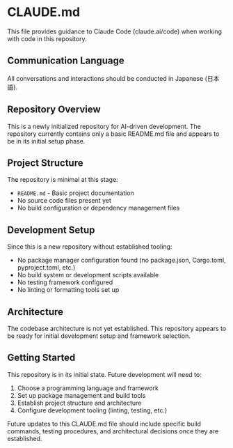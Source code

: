 # CLAUDE.md

This file provides guidance to Claude Code (claude.ai/code) when working with code in this repository.

## Communication Language

All conversations and interactions should be conducted in Japanese (日本語).

## Repository Overview

This is a newly initialized repository for AI-driven development. The repository currently contains only a basic README.md file and appears to be in its initial setup phase.

## Project Structure

The repository is minimal at this stage:
- `README.md` - Basic project documentation
- No source code files present yet
- No build configuration or dependency management files

## Development Setup

Since this is a new repository without established tooling:
- No package manager configuration found (no package.json, Cargo.toml, pyproject.toml, etc.)
- No build system or development scripts available
- No testing framework configured
- No linting or formatting tools set up

## Architecture

The codebase architecture is not yet established. This repository appears to be ready for initial development setup and framework selection.

## Getting Started

This repository is in its initial state. Future development will need to:
1. Choose a programming language and framework
2. Set up package management and build tools
3. Establish project structure and architecture
4. Configure development tooling (linting, testing, etc.)

Future updates to this CLAUDE.md file should include specific build commands, testing procedures, and architectural decisions once they are established.